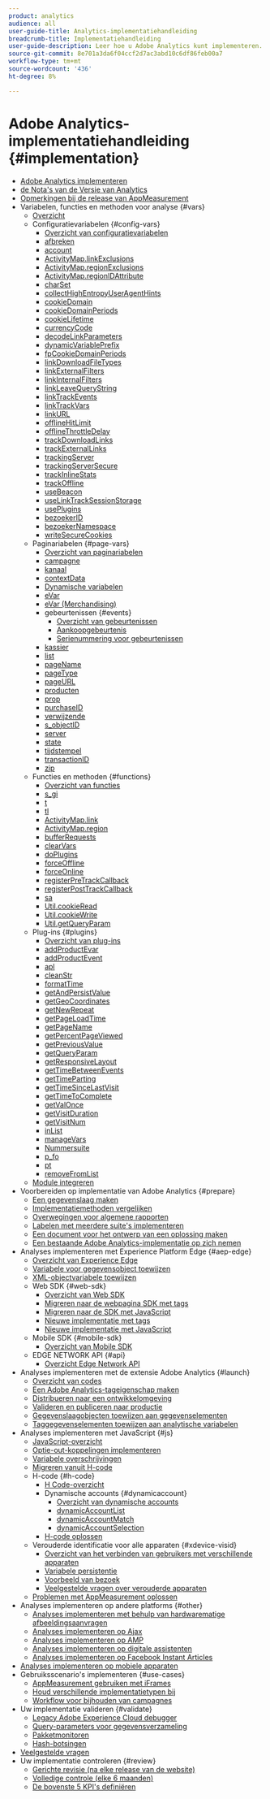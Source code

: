```yaml
---
product: analytics
audience: all
user-guide-title: Analytics-implementatiehandleiding
breadcrumb-title: Implementatiehandleiding
user-guide-description: Leer hoe u Adobe Analytics kunt implementeren. Pas aan welke gegevens worden verzameld om het meeste uit Analytics-gegevens te halen.
source-git-commit: 8e701a3da6f04ccf2d7ac3abd10c6df86feb00a7
workflow-type: tm+mt
source-wordcount: '436'
ht-degree: 8%

---
```



# Adobe Analytics-implementatiehandleiding {#implementation}

+ [Adobe Analytics implementeren](home.md)
+ [ de Nota&#39;s van de Versie van Analytics ](https://experienceleague.adobe.com/docs/analytics/release-notes/latest.html)
+ [Opmerkingen bij de release van AppMeasurement](appmeasurement-updates.md)
+ Variabelen, functies en methoden voor analyse {#vars}
   + [Overzicht](vars/overview.md)
   + Configuratievariabelen {#config-vars}
      + [Overzicht van configuratievariabelen](vars/config-vars/configuration-variables.md)
      + [afbreken](vars/config-vars/abort.md)
      + [account](vars/config-vars/account.md)
      + [ActivityMap.linkExclusions](vars/config-vars/activitymap-linkexclusions.md)
      + [ActivityMap.regionExclusions](vars/config-vars/activitymap-regionexclusions.md)
      + [ActivityMap.regionIDAttribute](vars/config-vars/activitymap-regionidattribute.md)
      + [charSet](vars/config-vars/charset.md)
      + [collectHighEntropyUserAgentHints](vars/config-vars/collecthighentropyuseragenthints.md)
      + [cookieDomain](vars/config-vars/cookiedomain.md)
      + [cookieDomainPeriods](vars/config-vars/cookiedomainperiods.md)
      + [cookieLifetime](vars/config-vars/cookielifetime.md)
      + [currencyCode](vars/config-vars/currencycode.md)
      + [decodeLinkParameters](vars/config-vars/decodelinkparameters.md)
      + [dynamicVariablePrefix](vars/config-vars/dynamicvariableprefix.md)
      + [fpCookieDomainPeriods](vars/config-vars/fpcookiedomainperiods.md)
      + [linkDownloadFileTypes](vars/config-vars/linkdownloadfiletypes.md)
      + [linkExternalFilters](vars/config-vars/linkexternalfilters.md)
      + [linkInternalFilters](vars/config-vars/linkinternalfilters.md)
      + [linkLeaveQueryString](vars/config-vars/linkleavequerystring.md)
      + [linkTrackEvents](vars/config-vars/linktrackevents.md)
      + [linkTrackVars](vars/config-vars/linktrackvars.md)
      + [linkURL](vars/config-vars/linkurl.md)
      + [offlineHitLimit](vars/config-vars/offlinehitlimit.md)
      + [offlineThrottleDelay](vars/config-vars/offlinethrottledelay.md)
      + [trackDownloadLinks](vars/config-vars/trackdownloadlinks.md)
      + [trackExternalLinks](vars/config-vars/trackexternallinks.md)
      + [trackingServer](vars/config-vars/trackingserver.md)
      + [trackingServerSecure](vars/config-vars/trackingserversecure.md)
      + [trackInlineStats](vars/config-vars/trackinlinestats.md)
      + [trackOffline](vars/config-vars/trackoffline.md)
      + [useBeacon](vars/config-vars/usebeacon.md)
      + [useLinkTrackSessionStorage](vars/config-vars/uselinktracksessionstorage.md)
      + [usePlugins](vars/config-vars/useplugins.md)
      + [bezoekerID](vars/config-vars/visitorid.md)
      + [bezoekerNamespace](vars/config-vars/visitornamespace.md)
      + [writeSecureCookies](vars/config-vars/writesecurecookies.md)
   + Paginariabelen {#page-vars}
      + [Overzicht van paginariabelen](vars/page-vars/page-variables.md)
      + [campagne](vars/page-vars/campaign.md)
      + [kanaal](vars/page-vars/channel.md)
      + [contextData](vars/page-vars/contextdata.md)
      + [Dynamische variabelen](vars/page-vars/dynamic-variables.md)
      + [eVar](vars/page-vars/evar.md)
      + [eVar (Merchandising)](vars/page-vars/evar-merchandising.md)
      + gebeurtenissen {#events}
         + [Overzicht van gebeurtenissen](vars/page-vars/events/events-overview.md)
         + [Aankoopgebeurtenis](vars/page-vars/events/event-purchase.md)
         + [Serienummering voor gebeurtenissen](vars/page-vars/events/event-serialization.md)
      + [kassier](vars/page-vars/hier.md)
      + [list](vars/page-vars/list.md)
      + [pageName](vars/page-vars/pagename.md)
      + [pageType](vars/page-vars/pagetype.md)
      + [pageURL](vars/page-vars/pageurl.md)
      + [producten](vars/page-vars/products.md)
      + [prop](vars/page-vars/prop.md)
      + [purchaseID](vars/page-vars/purchaseid.md)
      + [verwijzende](vars/page-vars/referrer.md)
      + [s_objectID](vars/page-vars/s-objectid.md)
      + [server](vars/page-vars/server.md)
      + [state](vars/page-vars/state.md)
      + [tijdstempel](vars/page-vars/timestamp.md)
      + [transactionID](vars/page-vars/transactionid.md)
      + [zip](vars/page-vars/zip.md)
   + Functies en methoden {#functions}
      + [Overzicht van functies](vars/functions/overview.md)
      + [s_gi](vars/functions/s-gi.md)
      + [t](vars/functions/t-method.md)
      + [tl](vars/functions/tl-method.md)
      + [ActivityMap.link](vars/functions/activitymap-link.md)
      + [ActivityMap.region](vars/functions/activitymap-region.md)
      + [bufferRequests](vars/functions/bufferrequests.md)
      + [clearVars](vars/functions/clearvars.md)
      + [doPlugins](vars/functions/doplugins.md)
      + [forceOffline](vars/functions/forceoffline.md)
      + [forceOnline](vars/functions/forceonline.md)
      + [registerPreTrackCallback](vars/functions/registerpretrackcallback.md)
      + [registerPostTrackCallback](vars/functions/registerposttrackcallback.md)
      + [sa](vars/functions/sa-method.md)
      + [Util.cookieRead](vars/functions/util-cookieread.md)
      + [Util.cookieWrite](vars/functions/util-cookiewrite.md)
      + [Util.getQueryParam](vars/functions/util-getqueryparam.md)
   + Plug-ins {#plugins}
      + [Overzicht van plug-ins](vars/plugins/impl-plugins.md)
      + [addProductEvar](vars/plugins/addproductevar.md)
      + [addProductEvent](vars/plugins/addproductevent.md)
      + [apl](vars/plugins/apl.md)
      + [cleanStr](vars/plugins/cleanstr.md)
      + [formatTime](vars/plugins/formattime.md)
      + [getAndPersistValue](vars/plugins/getandpersistvalue.md)
      + [getGeoCoordinates](vars/plugins/getgeocoordinates.md)
      + [getNewRepeat](vars/plugins/getnewrepeat.md)
      + [getPageLoadTime](vars/plugins/getpageloadtime.md)
      + [getPageName](vars/plugins/getpagename.md)
      + [getPercentPageViewed](vars/plugins/getpercentpageviewed.md)
      + [getPreviousValue](vars/plugins/getpreviousvalue.md)
      + [getQueryParam](vars/plugins/getqueryparam.md)
      + [getResponsiveLayout](vars/plugins/getresponsivelayout.md)
      + [getTimeBetweenEvents](vars/plugins/gettimebetweenevents.md)
      + [getTimeParting](vars/plugins/gettimeparting.md)
      + [getTimeSinceLastVisit](vars/plugins/gettimesincelastvisit.md)
      + [getTimeToComplete](vars/plugins/gettimetocomplete.md)
      + [getValOnce](vars/plugins/getvalonce.md)
      + [getVisitDuration](vars/plugins/getvisitduration.md)
      + [getVisitNum](vars/plugins/getvisitnum.md)
      + [inList](vars/plugins/inlist.md)
      + [manageVars](vars/plugins/managevars.md)
      + [Nummersuite](vars/plugins/numberssuite.md)
      + [p_fo](vars/plugins/p-fo.md)
      + [pt](vars/plugins/pt-plugin.md)
      + [removeFromList](vars/plugins/removefromlist.md)
   + [Module integreren](vars/integrate.md)
+ Voorbereiden op implementatie van Adobe Analytics {#prepare}
   + [Een gegevenslaag maken](prepare/data-layer.md)
   + [Implementatiemethoden vergelijken](prepare/comparison.md)
   + [Overwegingen voor algemene rapporten](prepare/global-rs.md)
   + [Labelen met meerdere suite&#39;s implementeren](prepare/multi-suite-tagging.md)
   + [Een document voor het ontwerp van een oplossing maken](prepare/solution-design.md)
   + [Een bestaande Adobe Analytics-implementatie op zich nemen](prepare/existing-implementation.md)
+ Analyses implementeren met Experience Platform Edge {#aep-edge}
   + [Overzicht van Experience Edge](aep-edge/overview.md)
   + [Variabele voor gegevensobject toewijzen](aep-edge/data-var-mapping.md)
   + [XML-objectvariabele toewijzen](aep-edge/xdm-var-mapping.md)
   + Web SDK {#web-sdk}
      + [Overzicht van Web SDK](aep-edge/web-sdk/overview.md)
      + [Migreren naar de webpagina SDK met tags](aep-edge/web-sdk/analytics-extension-to-web-sdk.md)
      + [Migreren naar de SDK met JavaScript](aep-edge/web-sdk/appmeasurement-to-web-sdk.md)
      + [Nieuwe implementatie met tags](aep-edge/web-sdk/web-sdk-tag-extension.md)
      + [Nieuwe implementatie met JavaScript](aep-edge/web-sdk/web-sdk-javascript-library.md)
   + Mobile SDK {#mobile-sdk}
      + [Overzicht van Mobile SDK](aep-edge/mobile-sdk/overview.md)
   + EDGE NETWORK API {#api}
      + [Overzicht Edge Network API](aep-edge/api/overview.md)
+ Analyses implementeren met de extensie Adobe Analytics {#launch}
   + [Overzicht van codes](launch/overview.md)
   + [Een Adobe Analytics-tageigenschap maken](launch/create-analytics-property.md)
   + [Distribueren naar een ontwikkelomgeving](launch/deploy-dev.md)
   + [Valideren en publiceren naar productie](launch/validate-publish-prod.md)
   + [Gegevenslaagobjecten toewijzen aan gegevenselementen](launch/layer-to-elements.md)
   + [Taggegevenselementen toewijzen aan analytische variabelen](launch/elements-to-variable.md)
+ Analyses implementeren met JavaScript {#js}
   + [JavaScript-overzicht](js/overview.md)
   + [Optie-out-koppelingen implementeren](js/opt-out.md)
   + [Variabele overschrijvingen](js/overrides.md)
   + [Migreren vanuit H-code](js/migrate-from-hcode.md)
   + H-code {#h-code}
      + [H Code-overzicht](js/h-code/overview.md)
      + Dynamische accounts {#dynamicaccount}
         + [Overzicht van dynamische accounts](js/h-code/dynamicaccount/overview.md)
         + [dynamicAccountList](js/h-code/dynamicaccount/dynamicaccountlist.md)
         + [dynamicAccountMatch](js/h-code/dynamicaccount/dynamicaccountmatch.md)
         + [dynamicAccountSelection](js/h-code/dynamicaccount/dynamicaccountselection.md)
      + [H-code oplossen](js/h-code/troubleshooting.md)
   + Verouderde identificatie voor alle apparaten {#xdevice-visid}
      + [Overzicht van het verbinden van gebruikers met verschillende apparaten](js/xdevice-visid/xdevice-connecting.md)
      + [Variabele persistentie](js/xdevice-visid/variable-persistence.md)
      + [Voorbeeld van bezoek](js/xdevice-visid/visit-example.md)
      + [Veelgestelde vragen over verouderde apparaten](js/xdevice-visid/xdevice-faq.md)
   + [Problemen met AppMeasurement oplossen](js/troubleshooting.md)
+ Analyses implementeren op andere platforms {#other}
   + [Analyses implementeren met behulp van hardwarematige afbeeldingsaanvragen](other/hardcoded.md)
   + [Analyses implementeren op Ajax](other/ajax.md)
   + [Analyses implementeren op AMP](other/amp.md)
   + [Analyses implementeren op digitale assistenten](other/digital-assistants.md)
   + [Analyses implementeren op Facebook Instant Articles](other/fb-instant-articles.md)
+ [Analyses implementeren op mobiele apparaten](mobile-device-sdk.md)
+ Gebruiksscenario&#39;s implementeren {#use-cases}
   + [AppMeasurement gebruiken met iFrames](use-cases/iframe.md)
   + [Houd verschillende implementatietypen bij](use-cases/cross-type-implementation.md)
   + [Workflow voor bijhouden van campagnes](use-cases/campaign-tracking.md)
+ Uw implementatie valideren {#validate}
   + [Legacy Adobe Experience Cloud debugger](validate/debugger.md)
   + [Query-parameters voor gegevensverzameling](validate/query-parameters.md)
   + [Pakketmonitoren](validate/packet-monitor.md)
   + [Hash-botsingen](validate/hash-collisions.md)
+ [Veelgestelde vragen](faq.md)
+ Uw implementatie controleren {#review}
   + [Gerichte revisie (na elke release van de website)](review/focused-review.md)
   + [Volledige controle (elke 6 maanden)](review/full-review.md)
   + [De bovenste 5 KPI&#39;s definiëren](review/define-kpis.md)
